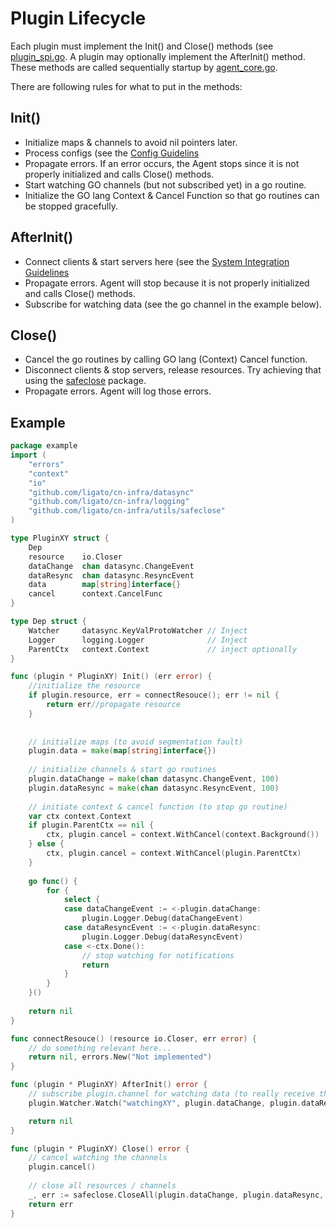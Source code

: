 # Plugin Lifecycle

Each plugin must implement the Init() and Close() methods (see 
[plugin_spi.go][1]. A plugin may optionally implement the AfterInit() 
method. These methods are called sequentially startup by [agent_core.go][2]. 

There are following rules for what to put in the methods:
## Init()
* Initialize maps & channels to avoid nil pointers later.
* Process configs (see the [Config Guidelins][3]
* Propagate errors. If an error occurs, the Agent stops since it is not
  properly initialized and calls Close() methods.
* Start watching  GO channels (but not subscribed yet) in a go routine.
* Initialize the GO lang Context & Cancel Function so that go routines 
  can be stopped gracefully.

## AfterInit()
* Connect clients & start servers here (see the 
  [System Integration Guidelines][4]
* Propagate errors. Agent will stop because it is not properly initialized 
  and calls Close() methods.
* Subscribe for watching data (see the go channel in the example below).

## Close()
* Cancel the go routines by calling GO lang (Context) Cancel function.
* Disconnect clients & stop servers, release resources. Try achieving 
  that using the [safeclose](../../utils/safeclose) package.
* Propagate errors. Agent will log those errors.

## Example
```go
package example
import (
    "errors"
    "context"
    "io"
    "github.com/ligato/cn-infra/datasync"
    "github.com/ligato/cn-infra/logging"
    "github.com/ligato/cn-infra/utils/safeclose"
)

type PluginXY struct {
    Dep
    resource    io.Closer
    dataChange  chan datasync.ChangeEvent
    dataResync  chan datasync.ResyncEvent
    data        map[string]interface{}
    cancel      context.CancelFunc
}

type Dep struct {
    Watcher     datasync.KeyValProtoWatcher // Inject
    Logger      logging.Logger              // Inject
    ParentCtx   context.Context             // inject optionally
}

func (plugin * PluginXY) Init() (err error) {
    //initialize the resource
    if plugin.resource, err = connectResouce(); err != nil {
        return err//propagate resource
    }
    
    
    // initialize maps (to avoid segmentation fault)
    plugin.data = make(map[string]interface{})
    
    // initialize channels & start go routines
    plugin.dataChange = make(chan datasync.ChangeEvent, 100)
    plugin.dataResync = make(chan datasync.ResyncEvent, 100)
    
    // initiate context & cancel function (to stop go routine)
    var ctx context.Context
    if plugin.ParentCtx == nil {
        ctx, plugin.cancel = context.WithCancel(context.Background())    
    } else {
        ctx, plugin.cancel = context.WithCancel(plugin.ParentCtx)
    }   
    
    go func() {
        for {
            select {
            case dataChangeEvent := <-plugin.dataChange:
                plugin.Logger.Debug(dataChangeEvent)
            case dataResyncEvent := <-plugin.dataResync:
                plugin.Logger.Debug(dataResyncEvent)
            case <-ctx.Done():
                // stop watching for notifications
                return
            }
        }
    }()
    
    return nil
}

func connectResouce() (resource io.Closer, err error) {
    // do something relevant here...
    return nil, errors.New("Not implemented")
}

func (plugin * PluginXY) AfterInit() error {
    // subscribe plugin.channel for watching data (to really receive the data)
    plugin.Watcher.Watch("watchingXY", plugin.dataChange, plugin.dataResync, "keysXY")

    return nil
}

func (plugin * PluginXY) Close() error {
    // cancel watching the channels
    plugin.cancel()
    
    // close all resources / channels
    _, err := safeclose.CloseAll(plugin.dataChange, plugin.dataResync, plugin.resource)
    return err 
}
```
[1]: ../../core/plugin_spi.go
[2]: ../../core/agent_core.go
[3]: CONFIG.md
[4]: SYSTEM_INTEGRATION.md